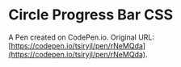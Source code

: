 # Circle Progress Bar CSS

A Pen created on CodePen.io. Original URL: [https://codepen.io/tsiryjl/pen/rNeMQda](https://codepen.io/tsiryjl/pen/rNeMQda).


